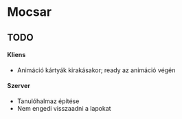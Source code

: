 # Mocsar

## TODO

#### Kliens
* Animáció kártyák kirakásakor; ready az animáció végén

#### Szerver
* Tanulóhalmaz építése
* Nem engedi visszaadni a lapokat